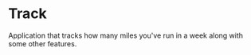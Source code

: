 # Track
Application that tracks how many miles you've run in a week along with some other features.
